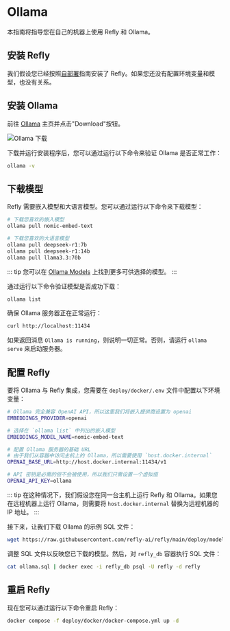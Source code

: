 # Ollama

本指南将指导您在自己的机器上使用 Refly 和 Ollama。

## 安装 Refly

我们假设您已经按照[自部署](./index.md)指南安装了 Refly。如果您还没有配置环境变量和模型，也没有关系。

## 安装 Ollama

前往 [Ollama](https://ollama.com/docs/installation) 主页并点击"Download"按钮。

![Ollama 下载](/images/ollama-home.webp)

下载并运行安装程序后，您可以通过运行以下命令来验证 Ollama 是否正常工作：

```bash
ollama -v
```

## 下载模型

Refly 需要嵌入模型和大语言模型。您可以通过运行以下命令来下载模型：

```bash
# 下载您喜欢的嵌入模型
ollama pull nomic-embed-text

# 下载您喜欢的大语言模型
ollama pull deepseek-r1:7b
ollama pull deepseek-r1:14b
ollama pull llama3.3:70b
```

::: tip
您可以在 [Ollama Models](https://ollama.com/search) 上找到更多可供选择的模型。
:::

通过运行以下命令验证模型是否成功下载：

```bash
ollama list
```

确保 Ollama 服务器正在正常运行：

```bash
curl http://localhost:11434
```

如果返回消息 `Ollama is running`，则说明一切正常。否则，请运行 `ollama serve` 来启动服务器。

## 配置 Refly

要将 Ollama 与 Refly 集成，您需要在 `deploy/docker/.env` 文件中配置以下环境变量：

```bash
# Ollama 完全兼容 OpenAI API，所以这里我们将嵌入提供商设置为 openai
EMBEDDINGS_PROVIDER=openai

# 选择在 `ollama list` 中列出的嵌入模型
EMBEDDINGS_MODEL_NAME=nomic-embed-text

# 配置 Ollama 服务器的基础 URL
# 由于我们从容器中访问主机上的 Ollama，所以需要使用 `host.docker.internal`
OPENAI_BASE_URL=http://host.docker.internal:11434/v1

# API 密钥是必需的但不会被使用，所以我们只需设置一个虚拟值
OPENAI_API_KEY=ollama
```

::: tip
在这种情况下，我们假设您在同一台主机上运行 Refly 和 Ollama。如果您在远程机器上运行 Ollama，则需要将 `host.docker.internal` 替换为远程机器的 IP 地址。
:::

接下来，让我们下载 Ollama 的示例 SQL 文件：

```bash
wget https://raw.githubusercontent.com/refly-ai/refly/main/deploy/model-providers/ollama.sql
```

调整 SQL 文件以反映您已下载的模型。然后，对 `refly_db` 容器执行 SQL 文件：

```bash
cat ollama.sql | docker exec -i refly_db psql -U refly -d refly
```

## 重启 Refly

现在您可以通过运行以下命令重启 Refly：

```bash
docker compose -f deploy/docker/docker-compose.yml up -d
```
